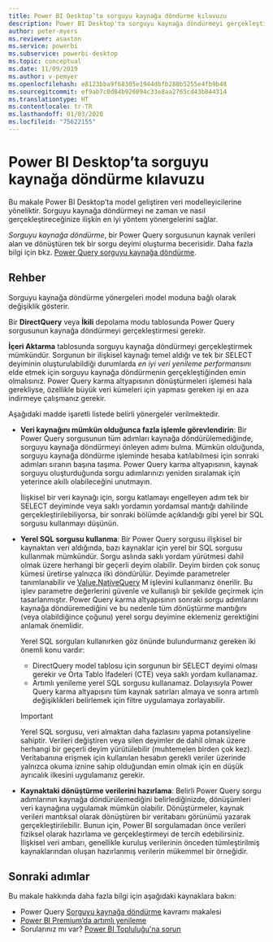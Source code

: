 ```yaml
---
title: Power BI Desktop’ta sorguyu kaynağa döndürme kılavuzu
description: Power BI Desktop'ta sorguyu kaynağa döndürmeyi gerçekleştirmeye yönelik kılavuz.
author: peter-myers
ms.reviewer: asaxton
ms.service: powerbi
ms.subservice: powerbi-desktop
ms.topic: conceptual
ms.date: 11/09/2019
ms.author: v-pemyer
ms.openlocfilehash: e8123bba9f68305e1944dbfb280b5255e4fb9b48
ms.sourcegitcommit: ef9ab7c0d84b926094c33e8aa2765cd43b844314
ms.translationtype: HT
ms.contentlocale: tr-TR
ms.lasthandoff: 01/03/2020
ms.locfileid: "75622155"
---
```

# <a name="query-folding-guidance-in-power-bi-desktop"></a>Power BI Desktop’ta sorguyu kaynağa döndürme kılavuzu

Bu makale Power BI Desktop’ta model geliştiren veri modelleyicilerine yöneliktir. Sorguyu kaynağa döndürmeyi ne zaman ve nasıl gerçekleştireceğinize ilişkin en iyi yöntem yönergelerini sağlar.

_Sorguyu kaynağa döndürme_, bir Power Query sorgusunun kaynak verileri alan ve dönüştüren tek bir sorgu deyimi oluşturma becerisidir. Daha fazla bilgi için bkz. [Power Query sorguyu kaynağa döndürme](/power-query/power-query-folding).

## <a name="guidance"></a>Rehber

Sorguyu kaynağa döndürme yönergeleri model moduna bağlı olarak değişiklik gösterir.

Bir **DirectQuery** veya **İkili** depolama modu tablosunda Power Query sorgusunun kaynağa döndürmeyi gerçekleştirmesi gerekir.

**İçeri Aktarma** tablosunda sorguyu kaynağa döndürmeyi gerçekleştirmek mümkündür. Sorgunun bir ilişkisel kaynağı temel aldığı ve tek bir SELECT deyiminin oluşturulabildiği durumlarda _en iyi veri yenileme performansını_ elde etmek için sorguyu kaynağa döndürmenin gerçekleştiğinden emin olmalısınız. Power Query karma altyapısının dönüştürmeleri işlemesi hala gerekliyse, özellikle büyük veri kümeleri için yapması gereken işi en aza indirmeye çalışmanız gerekir.

Aşağıdaki madde işaretli listede belirli yönergeler verilmektedir.

- **Veri kaynağını mümkün olduğunca fazla işlemle görevlendirin**: Bir Power Query sorgusunun tüm adımları kaynağa döndürülemediğinde, sorguyu kaynağa döndürmeyi önleyen adımı bulma. Mümkün olduğunda, sorguyu kaynağa döndürme işleminde hesaba katılabilmesi için sonraki adımları sıranın başına taşıma. Power Query karma altyapısının, kaynak sorguyu oluşturduğunda sorgu adımlarınızı yeniden sıralamak için yeterince akıllı olabileceğini unutmayın.

    İlişkisel bir veri kaynağı için, sorgu katlamayı engelleyen adım tek bir SELECT deyiminde veya saklı yordamın yordamsal mantığı dahilinde gerçekleştirilebiliyorsa, bir sonraki bölümde açıklandığı gibi yerel bir SQL sorgusu kullanmayı düşünün.

- **Yerel SQL sorgusu kullanma**: Bir Power Query sorgusu ilişkisel bir kaynaktan veri aldığında, bazı kaynaklar için yerel bir SQL sorgusu kullanmak mümkündür. Sorgu aslında saklı yordam yürütmesi dahil olmak üzere herhangi bir geçerli deyim olabilir. Deyim birden çok sonuç kümesi üretirse yalnızca ilki döndürülür. Deyimde parametreler tanımlanabilir ve [Value.NativeQuery](/powerquery-m/value-nativequery) M işlevini kullanmanız önerilir. Bu işlev parametre değerlerini güvenle ve kullanışlı bir şekilde geçirmek için tasarlanmıştır. Power Query karma altyapısının sonraki sorgu adımlarını kaynağa döndüremediğini ve bu nedenle tüm dönüştürme mantığını (veya olabildiğince çoğunu) yerel sorgu deyimine eklemeniz gerektiğini anlamak önemlidir.

    Yerel SQL sorguları kullanırken göz önünde bulundurmanız gereken iki önemli konu vardır:

    - DirectQuery model tablosu için sorgunun bir SELECT deyimi olması gerekir ve Orta Tablo İfadeleri (CTE) veya saklı yordam kullanamaz.
    - Artımlı yenileme yerel SQL sorgusu kullanamaz. Dolayısıyla Power Query karma altyapısını tüm kaynak satırları almaya ve sonra artımlı değişiklikleri belirlemek için filtre uygulamaya zorlayabilir.

    > [!IMPORTANT]
    > Yerel SQL sorgusu, veri almaktan daha fazlasını yapma potansiyeline sahiptir. Verileri değiştiren veya silen deyimler de dahil olmak üzere herhangi bir geçerli deyim yürütülebilir (muhtemelen birden çok kez). Veritabanına erişmek için kullanılan hesabın gerekli veriler üzerinde yalnızca okuma iznine sahip olduğundan emin olmak için en düşük ayrıcalık ilkesini uygulamanız gerekir.

- **Kaynaktaki dönüştürme verilerini hazırlama**: Belirli Power Query sorgu adımlarının kaynağa döndürülemediğini belirlediğinizde, dönüşümleri veri kaynağına uygulamak mümkün olabilir. Dönüştürmeler, kaynak verileri mantıksal olarak dönüştüren bir veritabanı görünümü yazarak gerçekleştirilebilir. Bunun için, Power BI sorgulamadan önce verileri fiziksel olarak hazırlama ve gerçekleştirmeyi de tercih edebilirsiniz. İlişkisel veri ambarı, genellikle kuruluş verilerinin önceden tümleştirilmiş kaynaklarından oluşan hazırlanmış verilerin mükemmel bir örneğidir.

## <a name="next-steps"></a>Sonraki adımlar

Bu makale hakkında daha fazla bilgi için aşağıdaki kaynaklara bakın:

- Power Query [Sorguyu kaynağa döndürme](/power-query/power-query-folding) kavramı makalesi
- [Power BI Premium’da artımlı yenileme](../service-premium-incremental-refresh.md)
- Sorularınız mı var? [Power BI Topluluğu'na sorun](https://community.powerbi.com/)
